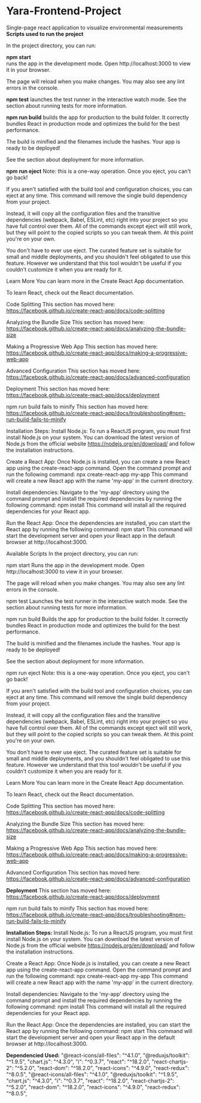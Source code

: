 # Yara-Frontend-Project
Single-page react application to visualize environmental measurements 
**Scripts used to run the project** 

In the project directory, you can run:

**npm start**\
runs the app in the development mode.
Open http://localhost:3000 to view it in your browser.

The page will reload when you make changes.
You may also see any lint errors in the console.

**npm test**
launches the test runner in the interactive watch mode.
See the section about running tests for more information.

**npm run build**
builds the app for production to the build folder.
It correctly bundles React in production mode and optimizes the build for the best performance.

The build is minified and the filenames include the hashes.
Your app is ready to be deployed!

See the section about deployment for more information.

**npm run eject**
Note: this is a one-way operation. Once you eject, you can't go back!

If you aren't satisfied with the build tool and configuration choices, you can eject at any time. This command will remove the single build dependency from your project.

Instead, it will copy all the configuration files and the transitive dependencies (webpack, Babel, ESLint, etc) right into your project so you have full control over them. All of the commands except eject will still work, but they will point to the copied scripts so you can tweak them. At this point you're on your own.

You don't have to ever use eject. The curated feature set is suitable for small and middle deployments, and you shouldn't feel obligated to use this feature. However we understand that this tool wouldn't be useful if you couldn't customize it when you are ready for it.

Learn More
You can learn more in the Create React App documentation.

To learn React, check out the React documentation.

Code Splitting
This section has moved here: https://facebook.github.io/create-react-app/docs/code-splitting

Analyzing the Bundle Size
This section has moved here: https://facebook.github.io/create-react-app/docs/analyzing-the-bundle-size

Making a Progressive Web App
This section has moved here: https://facebook.github.io/create-react-app/docs/making-a-progressive-web-app

Advanced Configuration
This section has moved here: https://facebook.github.io/create-react-app/docs/advanced-configuration

Deployment
This section has moved here: https://facebook.github.io/create-react-app/docs/deployment

npm run build fails to minify
This section has moved here: https://facebook.github.io/create-react-app/docs/troubleshooting#npm-run-build-fails-to-minify

Installation Steps:
Install Node.js: To run a ReactJS program, you must first install Node.js on your system. You can download the latest version of Node.js from the official website https://nodejs.org/en/download/ and follow the installation instructions.

Create a React App: Once Node.js is installed, you can create a new React app using the create-react-app command. Open the command prompt and run the following command: npx create-react-app my-app This command will create a new React app with the name 'my-app' in the current directory.

Install dependencies: Navigate to the 'my-app' directory using the command prompt and install the required dependencies by running the following command: npm install This command will install all the required dependencies for your React app.

Run the React App: Once the dependencies are installed, you can start the React app by running the following command: npm start This command will start the development server and open your React app in the default browser at http://localhost:3000.

Available Scripts
In the project directory, you can run:

npm start
Runs the app in the development mode.
Open http://localhost:3000 to view it in your browser.

The page will reload when you make changes.
You may also see any lint errors in the console.

npm test
Launches the test runner in the interactive watch mode.
See the section about running tests for more information.

npm run build
Builds the app for production to the build folder.
It correctly bundles React in production mode and optimizes the build for the best performance.

The build is minified and the filenames include the hashes.
Your app is ready to be deployed!

See the section about deployment for more information.

npm run eject
Note: this is a one-way operation. Once you eject, you can't go back!

If you aren't satisfied with the build tool and configuration choices, you can eject at any time. This command will remove the single build dependency from your project.

Instead, it will copy all the configuration files and the transitive dependencies (webpack, Babel, ESLint, etc) right into your project so you have full control over them. All of the commands except eject will still work, but they will point to the copied scripts so you can tweak them. At this point you're on your own.

You don't have to ever use eject. The curated feature set is suitable for small and middle deployments, and you shouldn't feel obligated to use this feature. However we understand that this tool wouldn't be useful if you couldn't customize it when you are ready for it.

Learn More
You can learn more in the Create React App documentation.

To learn React, check out the React documentation.

Code Splitting
This section has moved here: https://facebook.github.io/create-react-app/docs/code-splitting

Analyzing the Bundle Size
This section has moved here: https://facebook.github.io/create-react-app/docs/analyzing-the-bundle-size

Making a Progressive Web App
This section has moved here: https://facebook.github.io/create-react-app/docs/making-a-progressive-web-app

Advanced Configuration
This section has moved here: https://facebook.github.io/create-react-app/docs/advanced-configuration

**Deployment**
This section has moved here: https://facebook.github.io/create-react-app/docs/deployment

npm run build fails to minify
This section has moved here: https://facebook.github.io/create-react-app/docs/troubleshooting#npm-run-build-fails-to-minify

**Installation Steps:**
Install Node.js: To run a ReactJS program, you must first install Node.js on your system. You can download the latest version of Node.js from the official website https://nodejs.org/en/download/ and follow the installation instructions.

Create a React App: Once Node.js is installed, you can create a new React app using the create-react-app command. Open the command prompt and run the following command: npx create-react-app my-app This command will create a new React app with the name 'my-app' in the current directory.

Install dependencies: Navigate to the 'my-app' directory using the command prompt and install the required dependencies by running the following command: npm install This command will install all the required dependencies for your React app.

Run the React App: Once the dependencies are installed, you can start the React app by running the following command: npm start This command will start the development server and open your React app in the default browser at http://localhost:3000.

**Dependencied Used:**
"@react-icons/all-files": "^4.1.0",
"@reduxjs/toolkit": "^1.9.5",
"chart.js": "^4.3.0",
"i": "^0.3.7",
"react": "^18.2.0",
"react-chartjs-2": "^5.2.0",
"react-dom": "^18.2.0",
"react-icons": "^4.9.0",
"react-redux": "^8.0.5",
"@react-icons/all-files": "^4.1.0",
"@reduxjs/toolkit": "^1.9.5",
"chart.js": "^4.3.0",
"i": "^0.3.7",
"react": "^18.2.0",
"react-chartjs-2": "^5.2.0",
"react-dom": "^18.2.0",
"react-icons": "^4.9.0",
"react-redux": "^8.0.5",
